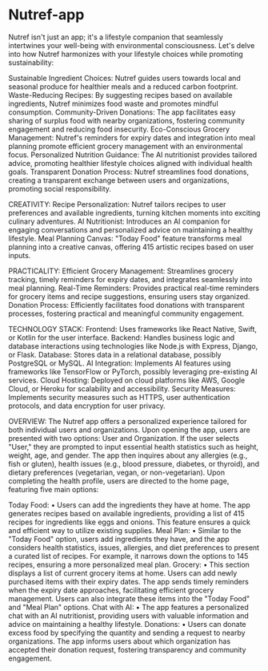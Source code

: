 # Nutref-app
Nutref isn't just an app; it's a lifestyle companion that seamlessly intertwines your well-being with environmental consciousness. Let's delve into how Nutref harmonizes with your lifestyle choices while promoting sustainability: 

Sustainable Ingredient Choices: 
Nutref guides users towards local and seasonal produce for healthier meals and a reduced carbon footprint. 
Waste-Reducing Recipes: 
By suggesting recipes based on available ingredients, Nutref minimizes food waste and promotes mindful consumption. Community-Driven Donations:
The app facilitates easy sharing of surplus food with nearby organizations, fostering community engagement and reducing food insecurity. 
Eco-Conscious Grocery Management: 
Nutref's reminders for expiry dates and integration into meal planning promote efficient grocery management with an environmental focus.
Personalized Nutrition Guidance: 
The AI nutritionist provides tailored advice, promoting healthier lifestyle choices aligned with individual health goals. Transparent Donation Process:
Nutref streamlines food donations, creating a transparent exchange between users and organizations, promoting social responsibility.

CREATIVITY: 
Recipe Personalization: 
Nutref tailors recipes to user preferences and available ingredients, turning kitchen moments into exciting culinary adventures.
AI Nutritionist: 
Introduces an AI companion for engaging conversations and personalized advice on maintaining a healthy lifestyle. 
Meal Planning Canvas: 
"Today Food" feature transforms meal planning into a creative canvas, offering 415 artistic recipes based on user inputs.

PRACTICALITY:
Efficient Grocery Management: 
Streamlines grocery tracking, timely reminders for expiry dates, and integrates seamlessly into meal planning.
Real-Time Reminders: 
Provides practical real-time reminders for grocery items and recipe suggestions, ensuring users stay organized. 
Donation Process:
Efficiently facilitates food donations with transparent processes, fostering practical and meaningful community engagement.

TECHNOLOGY STACK: 
Frontend: 
Uses frameworks like React Native, Swift, or Kotlin for the user interface. 
Backend: 
Handles business logic and database interactions using technologies like Node.js with Express, Django, or Flask. 
Database: 
Stores data in a relational database, possibly PostgreSQL or MySQL. 
AI Integration: 
Implements AI features using frameworks like TensorFlow or PyTorch, possibly leveraging pre-existing AI services. 
Cloud Hosting: 
Deployed on cloud platforms like AWS, Google Cloud, or Heroku for scalability and accessibility. 
Security Measures:
Implements security measures such as HTTPS, user authentication protocols, and data encryption for user privacy.

OVERVIEW: 
The Nutref app offers a personalized experience tailored for both individual users and organizations. Upon opening the app, users are presented with two options: User and Organization. If the user selects "User," they are prompted to input essential health statistics such as height, weight, age, and gender. The app then inquires about any allergies (e.g., fish or gluten), health issues (e.g., blood pressure, diabetes, or thyroid), and dietary preferences (vegetarian, vegan, or non-vegetarian). Upon completing the health profile, users are directed to the home page, featuring five main options:

Today Food: • Users can add the ingredients they have at home. The app generates recipes based on available ingredients, providing a list of 415 recipes for ingredients like eggs and onions. This feature ensures a quick and efficient way to utilize existing supplies.
Meal Plan: • Similar to the "Today Food" option, users add ingredients they have, and the app considers health statistics, issues, allergies, and diet preferences to present a curated list of recipes. For example, it narrows down the options to 145 recipes, ensuring a more personalized meal plan.
Grocery: • This section displays a list of current grocery items at home. Users can add newly purchased items with their expiry dates. The app sends timely reminders when the expiry date approaches, facilitating efficient grocery management. Users can also integrate these items into the "Today Food" and "Meal Plan" options.
Chat with AI: • The app features a personalized chat with an AI nutritionist, providing users with valuable information and advice on maintaining a healthy lifestyle.
Donations: • Users can donate excess food by specifying the quantity and sending a request to nearby organizations. The app informs users about which organization has accepted their donation request, fostering transparency and community engagement.
